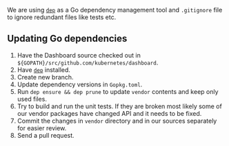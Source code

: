 We are using [`dep`](https://github.com/golang/dep) as a Go dependency management tool and `.gitignore` file to ignore redundant files like tests etc.

## Updating Go dependencies

1. Have the Dashboard source checked out in `${GOPATH}/src/github.com/kubernetes/dashboard`.
2. Have [`dep`](https://github.com/golang/dep) installed.
3. Create new branch.
4. Update dependency versions in `Gopkg.toml`.
5. Run `dep ensure && dep prune` to update `vendor` contents and keep only used files.
6. Try to build and run the unit tests. If they are broken most likely some of our vendor packages have
changed API and it needs to be fixed.
7. Commit the changes in `vendor` directory and in our sources separately for easier review.
8. Send a pull request.